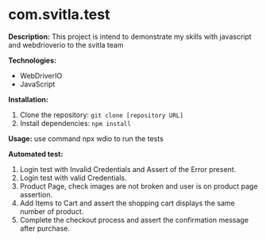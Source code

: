 # com.svitla.test

**Description:**
This project is intend to demonstrate my skills with javascript and webdrioverio to the svitla team

**Technologies:**
- WebDriverIO
- JavaScript

**Installation:**
1. Clone the repository: `git clone [repository URL]`
2. Install dependencies: `npm install`

**Usage:**
use command npx wdio to run the tests

**Automated test:**
1. Login test with Invalid Credentials and Assert of the Error present.
2. Login test with valid Credentials.
3. Product Page, check images are not broken and user is on product page assertion.
4. Add Items to Cart and assert the shopping cart displays the same number of product.
5. Complete the checkout process and assert the confirmation message after purchase.

